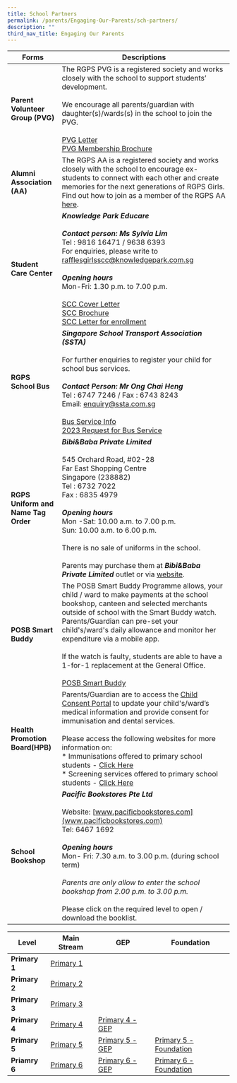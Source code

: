 ```yaml
---
title: School Partners
permalink: /parents/Engaging-Our-Parents/sch-partners/
description: ""
third_nav_title: Engaging Our Parents
---
```

|Forms    | Descriptions |
| -------- | ------------- |
|**Parent Volunteer  Group (PVG)**|The RGPS PVG is a registered society and works closely with the school to support students’ development. <br><br>We encourage all parents/guardian with daughter(s)/wards(s) in the school to join the PVG.<br><br>[PVG Letter](/files/Forms/PVG%20P1%20letter.pdf)<br>[PVG Membership Brochure](/files/Forms/PVG%20membership%20brochure.pdf)|
|**Alumni Association (AA)**|The RGPS AA is a registered society and works closely with the school to encourage ex-students to connect with each other and create memories for the next generations of RGPS Girls. Find out how to join as a member of the RGPS AA [here](https://rgpsalumni.org.sg/).|
|**Student Care Center**| ***Knowledge Park Educare***<br><br>***Contact person: Ms Sylvia Lim*** <br>Tel : 9816 16471 / 9638 6393<br>For enquiries, please write to [rafflesgirlsscc@knowledgepark.com.sg](rafflesgirlsscc@knowledgepark.com.sg)<br><br>***Opening hours***<br>Mon-Fri: 1.30 p.m. to 7.00 p.m. <br><br>[SCC Cover Letter](/files/Forms/SCC%20Cover%20Letter%202023%20RGPS.pdf)<br>[SCC Brochure](/files/Forms/SCC%20Brochure%202023RGPS%20-%20Final.pdf)<br>[SCC Letter for enrollment](/files/Forms/Student%20Care%20Centre%20(SCC)%20-%20Student%20Care%20Centre%20(SCC)%20letter%20for%20enrollment.pdf)|
|**RGPS School Bus**|***Singapore School Transport Association (SSTA)***<br><br>For further enquiries to register your child for school bus services.<br><br>***Contact Person: Mr Ong Chai Heng***<br>Tel : 6747 7246 / Fax : 6743 8243<br>Email: [enquiry@ssta.com.sg](enquiry@ssta.com.sg)<br><br>[Bus Service Info](/files/Forms/Transport%20-%20Bus%20service%20info%20sheet%20on%20school%20bus%20services.pdf)<br>[2023 Request for Bus Service](/files/Forms/2023%20Request%20for%20Bus%20Service%20Form.pdf)|
| **RGPS Uniform and Name Tag Order** |***Bibi&Baba Private Limited***<br><br>545 Orchard Road, #02-28<br>Far East Shopping Centre<br>Singapore (238882)<br>Tel : 6732 7022 <br>Fax : 6835 4979<br><br>***Opening hours***<br>Mon -Sat: 10.00 a.m. to 7.00 p.m.<br>Sun: 10.00 a.m. to 6.00 p.m. <br><br> There is no sale of uniforms in the school. <br><br>Parents may purchase them at ***Bibi&Baba Private Limited*** outlet or via [website](https://www.schooluniforms.sg/raffles-girls-primary-school).|
|**POSB Smart Buddy**| The POSB Smart Buddy Programme allows, your child / ward to make payments at the school bookshop, canteen and selected merchants outside of school with the Smart Buddy watch. Parents/Guardian can pre-set your child's/ward's daily allowance and monitor her expenditure via a mobile app.<br><br>If the watch is faulty, students are able to have a 1-for-1 replacement at the General Office.<br><br>[POSB Smart Buddy](http://www.posb.com.sg/sb-schools)|
|**Health Promotion Board(HPB)**|Parents/Guardian are to access the [Child Consent Portal](https://childconsent.hpb.gov.sg/) to update your child's/ward’s medical information and provide consent for immunisation and dental services.<br><br>Please access the following websites for more information on:<br>* Immunisations offered to primary school students - [Click Here](https://www.healthhub.sg/programmes/16/growing_up_strong_healthy/#Immunisations_Primary_School)<br>* Screening services offered to primary school students - [Click Here](https://www.healthhub.sg/live-healthy/365/health_screening_for_primary_school)|
|**School Bookshop** | ***Pacific Bookstores Pte Ltd***<br><br>Website: [www.pacificbookstores.com](www.pacificbookstores.com)<br>Tel: 6467 1692<br><br>***Opening hours***<br>Mon- Fri: 7.30 a.m. to 3.00 p.m. (during school term)<br><br>*Parents are only allow to enter the school bookshop from 2.00 p.m. to 3.00 p.m.*<br><br>Please click on the required level to open / download the booklist.|

| **Level** |**Main Stream** | **GEP** | **Foundation** |
| -------- | -------- | -------- | -------- |
|**Primary 1**|[Primary 1](/files/Booklist/RGPS%20P1.pdf)|||
|**Primary 2**|[Primary 2](/files/Booklist/RGPS%20P2.pdf)|||
|**Primary 3**|[Primary 3](/files/Booklist/RGPS%20P3.pdf)|||
|**Primary 4**|[Primary 4](/files/Booklist/RGPS%20P4.pdf)| [Primary 4 - GEP](/files/Booklist/RGPS%20P4%20GEP.pdf)| |
|**Primary 5**|[Primary 5](/files/Booklist/RGPS%20P5.pdf)| [Primary 5 - GEP](/files/Booklist/RGPS%20P5%20GEP.pdf)|[Primary 5 - Foundation](/files/Booklist/RGPS%20P5%20FDN.pdf)|
|**Priamry 6**|[Primary 6](/files/Booklist/RGPS%20P6.pdf)|[Primary 6 - GEP](/files/Booklist/RGPS%20P6%20GEP.pdf)|[Primary 6 - Foundation](/files/Booklist/RGPS%20P6%20FDN.pdf)|